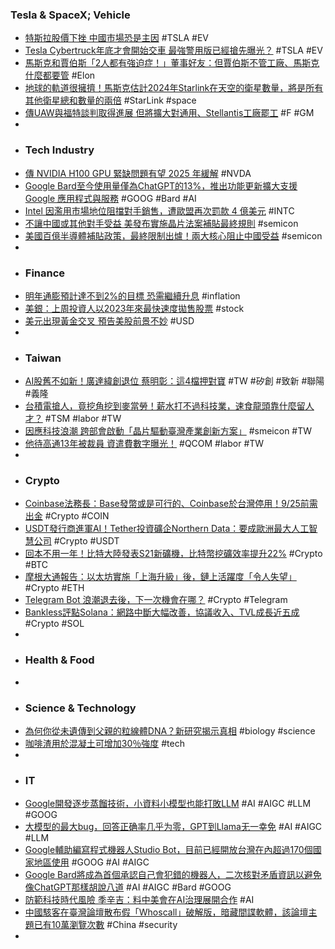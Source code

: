 ### Tesla & SpaceX; Vehicle
- [特斯拉股價下挫 中國市場恐是主因](https://m.cnyes.com/news/id/5331928) #TSLA #EV
- [Tesla Cybertruck年底才會開始交車 最強警用版已經搶先曝光？](https://cars.tvbs.com.tw/car-news/144538) #TSLA #EV
- [馬斯克和賈伯斯「2人都有強迫症！」董事好友：但賈伯斯不管工廠、馬斯克什麼都要管](https://www.wealth.com.tw/articles/ad0258f9-bdab-40a8-b333-0e3db8a0c199) #Elon
- [地球的軌道很擁擠！馬斯克估計2024年Starlink在天空的衛星數量，將是所有其他衛星總和數量的兩倍](https://www.techbang.com/posts/109833-musk-starlink-is-expected-to-have-twice-as-many-satellites-in) #StarLink #space
- [傳UAW與福特談判取得進展 但將擴大對通用、Stellantis工廠罷工](https://m.cnyes.com/news/id/5331849) #F #GM
-
- ### Tech Industry
- [傳 NVIDIA H100 GPU 緊缺問題有望 2025 年緩解](https://technews.tw/2023/09/23/nvidia-h100-gpu-2025/) #NVDA
- [Google Bard至今使用量僅為ChatGPT的13%，推出功能更新擴大支援 Google 應用程式與服務](https://www.techbang.com/posts/109784-google-updates-bard-to-challenge-openai-only-13-of-chatgpt) #GOOG #Bard #AI
- [Intel 因濫用市場地位阻擋對手銷售，遭歐盟再次罰款 4 億美元](https://finance.technews.tw/2023/09/23/eu-intel-fine-amd/) #INTC
- [不讓中國或其他對手受益 美發布實施晶片法案補貼最終規則](https://news.cnyes.com/news/id/5331919) #semicon
- [美國百億半導體補貼政策，最終限制出爐！兩大核心阻止中國受益](https://www.bnext.com.tw/article/76817/chips-act-final) #semicon
-
- ### Finance
- [明年通膨預計達不到2%的目標 恐需繼續升息](https://news.cnyes.com/news/id/5332023) #inflation
- [美銀：上周投資人以2023年來最快速度拋售股票](https://news.cnyes.com/news/id/5331834) #stock
- [美元出現黃金交叉 預告美股前景不妙](https://m.cnyes.com/news/id/5331933) #USD
-
- ### Taiwan
- [AI股舊不如新！廣達緯創退位 蔡明彰：這4檔押對寶](https://www.ctee.com.tw/news/20230921700918-430201) #TW #矽創 #致新 #聯陽 #義隆
- [台積電搶人，竟挖角挖到麥當勞！薪水打不過科技業，速食龍頭靠什麼留人才？](https://www.bnext.com.tw/article/76812/mcdownold-tsmc-lack-of-labor) #TSM #labor #TW
- [因應科技浪潮 跨部會啟動「晶片驅動臺灣產業創新方案」](https://www.ydn.com.tw/news/newsInsidePage?chapterID=1617565&type=highlight) #smeicon #TW
- [他待高通13年被裁員 資遣費數字曝光！](https://www.ctee.com.tw/news/20230922700617-430502) #QCOM #labor #TW
-
- ### Crypto
- [Coinbase法務長：Base發幣或是可行的、Coinbase於台灣停用！9/25前需出金](https://abmedia.io/base-token-may-be-possible) #Crypto #COIN
- [USDT發行商進軍AI！Tether投資礦企Northern Data：要成歐洲最大人工智慧公司](https://www.blocktempo.com/tether-makes-strategic-investment-into-northern-data-group/) #Crypto #USDT
- [回本不用一年！比特大陸發表S21新礦機，比特幣挖礦效率提升22%](https://www.blocktempo.com/antminer-s21-hyd-s21-specifications-reveal/) #Crypto #BTC
- [摩根大通報告：以太坊實施「上海升級」後，鏈上活躍度「令人失望」](https://blockcast.it/2023/09/22/shanghai-upgrade-failed-to-boost-ethereums-network-activity-jpmorgan-says/) #Crypto #ETH
- [Telegram Bot 浪潮退去後，下一次機會在哪？](https://www.blocktempo.com/telegram-bot-popular-which-bot-will-survive/) #Crypto #Telegram
- [Bankless評點Solana：網路中斷大幅改善，協議收入、TVL成長近五成](https://abmedia.io/where-is-solana-headed) #Crypto #SOL
-
- ### Health & Food
-
- ### Science & Technology
- [為何你從未遺傳到父親的粒線體DNA？新研究揭示真相](https://tomorrowsci.com/refuterumors/20230922_02/) #biology #science
- [咖啡渣用於混凝土可增加30％強度](https://www.cool3c.com/article/199301) #tech
-
- ### IT
- [Google開發逐步蒸餾技術，小資料小模型也能打敗LLM](https://www.ithome.com.tw/news/158902) #AI #AIGC #LLM #GOOG
- [大模型的最大bug，回答正确率几乎为零，GPT到Llama无一幸免](https://mp.weixin.qq.com/s/H59Zv6GU5SI1eoAhjhux8w) #AI #AIGC #LLM
- [Google輔助編寫程式機器人Studio Bot，目前已經開放台灣在內超過170個國家地區使用](https://mashdigi.com/googles-auxiliary-programming-robot-studio-bot-is-currently-available-for-use-in-more-than-170-countries-and-regions-including-taiwan/) #GOOG #AI #AIGC
- [Google Bard將成為首個承認自己會犯錯的機器人，二次核對矛盾資訊以避免像ChatGPT那樣胡說八道](https://www.techbang.com/posts/109836-google-asked-bard-to-learn-to-doubt-himself-to-try-to-verify) #AI #AIGC #Bard #GOOG
- [防範科技時代風險 季辛吉：料中美會在AI治理展開合作](https://udn.com/news/story/7331/7460682) #AI
- [中國駭客在臺灣論壇散布假「Whoscall」破解版，暗藏間諜軟體，該論壇主題已有10萬瀏覽次數](https://www.ithome.com.tw/news/158928) #China #security
-
